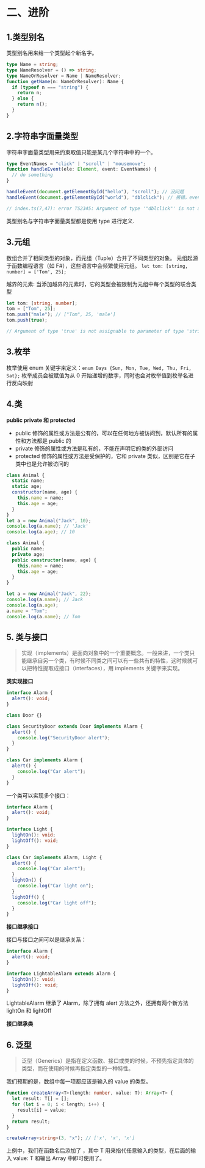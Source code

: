 <!--
 * @Author: your name
 * @Date: 2020-12-28 11:24:08
 * @LastEditTime: 2021-01-04 17:18:58
 * @LastEditors: Please set LastEditors
 * @Description: In User Settings Edit
 * @FilePath: \0dailyUpdateNotes\Notes\TS\ts进阶.md
-->

# 二、进阶

## 1.类型别名

类型别名用来给一个类型起个新名字。

```ts
type Name = string;
type NameResolver = () => string;
type NameOrResolver = Name | NameResolver;
function getName(n: NameOrResolver): Name {
  if (typeof n === "string") {
    return n;
  } else {
    return n();
  }
}
```

## 2.字符串字面量类型

字符串字面量类型用来约束取值只能是某几个字符串中的一个。

```ts
type EventNames = "click" | "scroll" | "mousemove";
function handleEvent(ele: Element, event: EventNames) {
  // do something
}

handleEvent(document.getElementById("hello"), "scroll"); // 没问题
handleEvent(document.getElementById("world"), "dblclick"); // 报错，event 不能为 'dblclick'

// index.ts(7,47): error TS2345: Argument of type '"dblclick"' is not assignable to parameter of type 'EventNames'.
```

类型别名与字符串字面量类型都是使用 type 进行定义.

## 3.元组

数组合并了相同类型的对象，而元组（Tuple）合并了不同类型的对象。
元组起源于函数编程语言（如 F#），这些语言中会频繁使用元组。
`let tom: [string, number] = ['Tom', 25];`

越界的元素:
当添加越界的元素时，它的类型会被限制为元组中每个类型的联合类型

```ts
let tom: [string, number];
tom = ["Tom", 25];
tom.push("male"); // ["Tom", 25, 'male']
tom.push(true);

// Argument of type 'true' is not assignable to parameter of type 'string | number'.
```

## 3.枚举

枚举使用 enum 关键字来定义：`enum Days {Sun, Mon, Tue, Wed, Thu, Fri, Sat};`
枚举成员会被赋值为从 0 开始递增的数字，同时也会对枚举值到枚举名进行反向映射

## 4.类

**public private 和 protected**

- public 修饰的属性或方法是公有的，可以在任何地方被访问到，默认所有的属性和方法都是 public 的
- private 修饰的属性或方法是私有的，不能在声明它的类的外部访问
- protected 修饰的属性或方法是受保护的，它和 private 类似，区别是它在子类中也是允许被访问的

```js
class Animal {
  static name;
  static age;
  constructor(name, age) {
    this.name = name;
    this.age = age;
  }
}
let a = new Animal("Jack", 10);
console.log(a.name); // 'Jack'
console.log(a.age); // 10
```

```ts
class Animal {
  public name;
  private age;
  public constructor(name, age) {
    this.name = name;
    this.age = age;
  }
}

let a = new Animal("Jack", 22);
console.log(a.name); // Jack
console.log(a.age);
a.name = "Tom";
console.log(a.name); // Tom
```

## 5. 类与接口

> 实现（implements）是面向对象中的一个重要概念。一般来讲，一个类只能继承自另一个类，有时候不同类之间可以有一些共有的特性，这时候就可以把特性提取成接口（interfaces），用 implements 关键字来实现。

**类实现接口**

```ts
interface Alarm {
  alert(): void;
}

class Door {}

class SecurityDoor extends Door implements Alarm {
  alert() {
    console.log("SecurityDoor alert");
  }
}

class Car implements Alarm {
  alert() {
    console.log("Car alert");
  }
}
```

一个类可以实现多个接口：

```ts
interface Alarm {
  alert(): void;
}

interface Light {
  lightOn(): void;
  lightOff(): void;
}

class Car implements Alarm, Light {
  alert() {
    console.log("Car alert");
  }
  lightOn() {
    console.log("Car light on");
  }
  lightOff() {
    console.log("Car light off");
  }
}
```

**接口继承接口**

接口与接口之间可以是继承关系：

```ts
interface Alarm {
  alert(): void;
}

interface LightableAlarm extends Alarm {
  lightOn(): void;
  lightOff(): void;
}
```

LightableAlarm 继承了 Alarm，除了拥有 alert 方法之外，还拥有两个新方法 lightOn 和 lightOff

**接口继承类**

## 6. 泛型

> 泛型（Generics）是指在定义函数、接口或类的时候，不预先指定具体的类型，而在使用的时候再指定类型的一种特性。

我们预期的是，数组中每一项都应该是输入的 value 的类型。

```ts
function createArray<T>(length: number, value: T): Array<T> {
  let result: T[] = [];
  for (let i = 0; i < length; i++) {
    result[i] = value;
  }
  return result;
}

createArray<string>(3, "x"); // ['x', 'x', 'x']
```

上例中，我们在函数名后添加了 <T>，其中 T 用来指代任意输入的类型，在后面的输入 value: T 和输出 Array<T> 中即可使用了。
